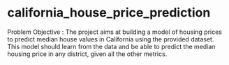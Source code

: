 # california_house_price_prediction
Problem Objective :  The project aims at building a model of housing prices to predict median house values in California using the provided dataset. This model should learn from the data and be able to predict the median housing price in any district, given all the other metrics.
